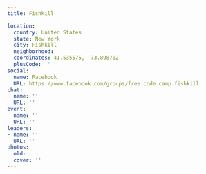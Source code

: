 ```yaml
---
title: Fishkill

location:
  country: United States
  state: New York
  city: Fishkill
  neighborhood: 
  coordinates: 41.535575, -73.898702
  plusCode: ''
social:
  name: Facebook
  URL: https://www.facebook.com/groups/free.code.camp.fishkill
chat:
  name: ''
  URL: ''
event:
  name: ''
  URL: ''
leaders:
- name: ''
  URL: ''
photos:
  old: 
  cover: ''
---
```

